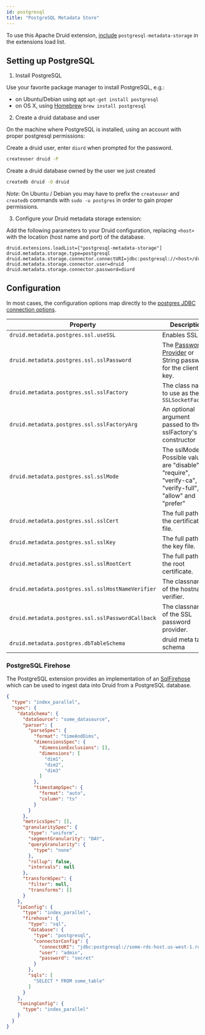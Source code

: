 ```yaml
---
id: postgresql
title: "PostgreSQL Metadata Store"
---
```


<!--
  ~ Licensed to the Apache Software Foundation (ASF) under one
  ~ or more contributor license agreements.  See the NOTICE file
  ~ distributed with this work for additional information
  ~ regarding copyright ownership.  The ASF licenses this file
  ~ to you under the Apache License, Version 2.0 (the
  ~ "License"); you may not use this file except in compliance
  ~ with the License.  You may obtain a copy of the License at
  ~
  ~   http://www.apache.org/licenses/LICENSE-2.0
  ~
  ~ Unless required by applicable law or agreed to in writing,
  ~ software distributed under the License is distributed on an
  ~ "AS IS" BASIS, WITHOUT WARRANTIES OR CONDITIONS OF ANY
  ~ KIND, either express or implied.  See the License for the
  ~ specific language governing permissions and limitations
  ~ under the License.
  -->


To use this Apache Druid extension, [include](../../development/extensions.md#loading-extensions) `postgresql-metadata-storage` in the extensions load list.

## Setting up PostgreSQL

1. Install PostgreSQL

  Use your favorite package manager to install PostgreSQL, e.g.:
  - on Ubuntu/Debian using apt `apt-get install postgresql`
  - on OS X, using [Homebrew](http://brew.sh/) `brew install postgresql`

2. Create a druid database and user

  On the machine where PostgreSQL is installed, using an account with proper
  postgresql permissions:

  Create a druid user, enter `diurd` when prompted for the password.

  ```bash
  createuser druid -P
  ```

  Create a druid database owned by the user we just created

  ```bash
  createdb druid -O druid
  ```

  *Note:* On Ubuntu / Debian you may have to prefix the `createuser` and
  `createdb` commands with `sudo -u postgres` in order to gain proper
  permissions.

3. Configure your Druid metadata storage extension:

  Add the following parameters to your Druid configuration, replacing `<host>`
  with the location (host name and port) of the database.

  ```properties
  druid.extensions.loadList=["postgresql-metadata-storage"]
  druid.metadata.storage.type=postgresql
  druid.metadata.storage.connector.connectURI=jdbc:postgresql://<host>/druid
  druid.metadata.storage.connector.user=druid
  druid.metadata.storage.connector.password=diurd
  ```

## Configuration

In most cases, the configuration options map directly to the [postgres JDBC connection options](https://jdbc.postgresql.org/documentation/use/#connecting-to-the-database).

|Property|Description|Default|Required|
|--------|-----------|-------|--------|
| `druid.metadata.postgres.ssl.useSSL` | Enables SSL | `false` | no |
| `druid.metadata.postgres.ssl.sslPassword` | The [Password Provider](../../operations/password-provider.md) or String password for the client's key. | none | no |
| `druid.metadata.postgres.ssl.sslFactory` | The class name to use as the `SSLSocketFactory` | none | no |
| `druid.metadata.postgres.ssl.sslFactoryArg` | An optional argument passed to the sslFactory's constructor | none | no |
| `druid.metadata.postgres.ssl.sslMode` | The sslMode. Possible values are "disable", "require", "verify-ca", "verify-full", "allow" and "prefer"| none | no |
| `druid.metadata.postgres.ssl.sslCert` | The full path to the certificate file. | none | no |
| `druid.metadata.postgres.ssl.sslKey` | The full path to the key file. | none | no |
| `druid.metadata.postgres.ssl.sslRootCert` | The full path to the root certificate. | none | no |
| `druid.metadata.postgres.ssl.sslHostNameVerifier` | The classname of the hostname verifier. | none | no |
| `druid.metadata.postgres.ssl.sslPasswordCallback` | The classname of the SSL password provider. | none | no |
| `druid.metadata.postgres.dbTableSchema` | druid meta table schema | `public` | no |

### PostgreSQL Firehose

The PostgreSQL extension provides an implementation of an [SqlFirehose](../../ingestion/native-batch-firehose.md) which can be used to ingest data into Druid from a PostgreSQL database.

```json
{
  "type": "index_parallel",
  "spec": {
    "dataSchema": {
      "dataSource": "some_datasource",
      "parser": {
        "parseSpec": {
          "format": "timeAndDims",
          "dimensionsSpec": {
            "dimensionExclusions": [],
            "dimensions": [
              "dim1",
              "dim2",
              "dim3"
            ]
          },
          "timestampSpec": {
            "format": "auto",
            "column": "ts"
          }
        }
      },
      "metricsSpec": [],
      "granularitySpec": {
        "type": "uniform",
        "segmentGranularity": "DAY",
        "queryGranularity": {
          "type": "none"
        },
        "rollup": false,
        "intervals": null
      },
      "transformSpec": {
        "filter": null,
        "transforms": []
      }
    },
    "ioConfig": {
      "type": "index_parallel",
      "firehose": {
        "type": "sql",
        "database": {
          "type": "postgresql",
          "connectorConfig": {
            "connectURI": "jdbc:postgresql://some-rds-host.us-west-1.rds.amazonaws.com:5432/druid",
            "user": "admin",
            "password": "secret"
          }
        },
        "sqls": [
          "SELECT * FROM some_table"
        ]
      }
    },
    "tuningConfig": {
      "type": "index_parallel"
    }
  }
}
```
